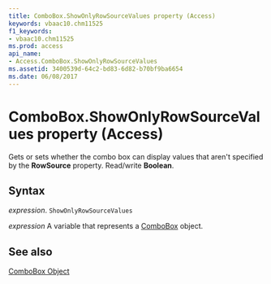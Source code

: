 ```yaml
---
title: ComboBox.ShowOnlyRowSourceValues property (Access)
keywords: vbaac10.chm11525
f1_keywords:
- vbaac10.chm11525
ms.prod: access
api_name:
- Access.ComboBox.ShowOnlyRowSourceValues
ms.assetid: 3400539d-64c2-bd83-6d82-b70bf9ba6654
ms.date: 06/08/2017
---
```



# ComboBox.ShowOnlyRowSourceValues property (Access)

Gets or sets whether the combo box can display values that aren't specified by the  **RowSource** property. Read/write **Boolean**.


## Syntax

_expression_. `ShowOnlyRowSourceValues`

_expression_ A variable that represents a [ComboBox](Access.ComboBox.md) object.


## See also


[ComboBox Object](Access.ComboBox.md)

